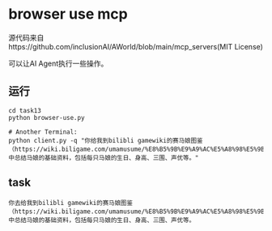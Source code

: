 # browser use mcp

源代码来自https://github.com/inclusionAI/AWorld/blob/main/mcp_servers(MIT License)

可以让AI Agent执行一些操作。

## 运行

    cd task13
    python browser-use.py

    # Another Terminal:
    python client.py -q "你给我到bilibli gamewiki的赛马娘图鉴（https://wiki.biligame.com/umamusume/%E8%B5%9B%E9%A9%AC%E5%A8%98%E5%9B%BE%E9%89%B4）中总结马娘的基础资料，包括每只马娘的生日、身高、三围、声优等。"

## task

    你去给我到bilibli gamewiki的赛马娘图鉴（https://wiki.biligame.com/umamusume/%E8%B5%9B%E9%A9%AC%E5%A8%98%E5%9B%BE%E9%89%B4）中总结马娘的基础资料，包括每只马娘的生日、身高、三围、声优等。

